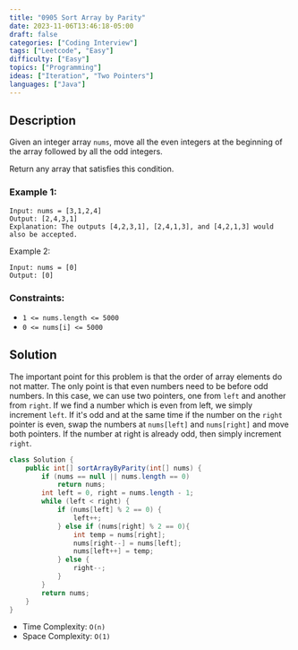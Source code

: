 ```yaml
---
title: "0905 Sort Array by Parity"
date: 2023-11-06T13:46:18-05:00
draft: false
categories: ["Coding Interview"]
tags: ["Leetcode", "Easy"]
difficulty: ["Easy"]
topics: ["Programming"]
ideas: ["Iteration", "Two Pointers"]
languages: ["Java"]
---
```


## Description 

Given an integer array `nums`, move all the even integers at the beginning of the array followed by all the odd integers.

Return any array that satisfies this condition.

### Example 1:

```
Input: nums = [3,1,2,4]
Output: [2,4,3,1]
Explanation: The outputs [4,2,3,1], [2,4,1,3], and [4,2,1,3] would also be accepted.
```

Example 2:

```
Input: nums = [0]
Output: [0]
```

### Constraints:

- `1 <= nums.length <= 5000`
- `0 <= nums[i] <= 5000`

## Solution

The important point for this problem is that the order of array elements do not matter. The only point is that even numbers need to be before odd numbers. In this case, we can use two pointers, one from `left` and another from `right`. If we find a number which is even from left, we simply increment `left`. If it's odd and at the same time if the number on the `right` pointer is even, swap the numbers at `nums[left]` and `nums[right]` and move both pointers. If the number at right is already odd, then simply increment `right`.

```java
class Solution {
    public int[] sortArrayByParity(int[] nums) {
        if (nums == null || nums.length == 0)
            return nums;
        int left = 0, right = nums.length - 1;
        while (left < right) {
            if (nums[left] % 2 == 0) {
                left++;
            } else if (nums[right] % 2 == 0){
                int temp = nums[right];
                nums[right--] = nums[left];
                nums[left++] = temp;
            } else {
                right--;
            }
        }
        return nums;
    }
}
```

- Time Complexity: `O(n)`
- Space Complexity: `O(1)`